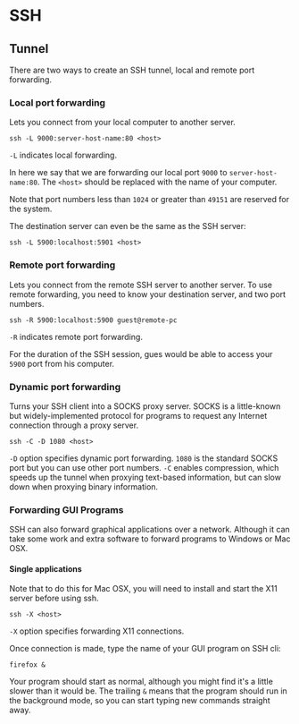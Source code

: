 # SSH

## Tunnel

There are two ways to create an SSH tunnel, local and remote port forwarding.

### Local port forwarding

Lets you connect from your local computer to another server. 

```
ssh -L 9000:server-host-name:80 <host>
```

`-L` indicates local forwarding.

In here we say that we are forwarding our local port `9000` to `server-host-name:80`. The `<host>` should be replaced with the name of your computer.

Note that port numbers less than `1024` or greater than `49151` are reserved for the system.

The destination server can even be the same as the SSH server:

```
ssh -L 5900:localhost:5901 <host>
```

### Remote port forwarding

Lets you connect from the remote SSH server to another server. To use remote forwarding, you need to know your destination server, and two port numbers.

```
ssh -R 5900:localhost:5900 guest@remote-pc
```

`-R` indicates remote port forwarding.

For the duration of the SSH session, gues would be able to access your `5900` port from his computer.

### Dynamic port forwarding

Turns your SSH client into a SOCKS proxy server. SOCKS is a little-known but widely-implemented protocol for programs to request any Internet connection through a proxy server.

```
ssh -C -D 1080 <host>
```

`-D` option specifies dynamic port forwarding. `1080` is the standard SOCKS port but you can use other port numbers. `-C` enables compression, which speeds up the tunnel when proxying text-based information, but can slow down when proxying binary information.

### Forwarding GUI Programs

SSH can also forward graphical applications over a network. Although it can take some work and extra software to forward programs to Windows or Mac OSX.

#### Single applications

Note that to do this for Mac OSX, you will need to install and start the X11 server before using ssh.

```
ssh -X <host>
```

`-X` option specifies forwarding X11 connections.

Once connection is made, type the name of your GUI program on SSH cli:

```
firefox &
```

Your program should start as normal, although you might find it's a little slower than it would be. The trailing `&` means that the program should run in the background mode, so you can start typing new commands straight away.
